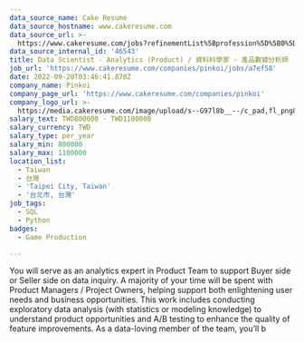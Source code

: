 ```yaml
---
data_source_name: Cake Resume
data_source_hostname: www.cakeresume.com
data_source_url: >-
  https://www.cakeresume.com/jobs?refinementList%5Bprofession%5D%5B0%5D=game-production&range%5Bsalary_range%5D%5Bmin%5D=1000000
data_source_internal_id: '46543'
title: Data Scientist - Analytics (Product) / 資料科學家 - 產品數據分析師
job_url: 'https://www.cakeresume.com/companies/pinkoi/jobs/a7ef58'
date: 2022-09-20T03:46:41.870Z
company_name: Pinkoi
company_page_url: 'https://www.cakeresume.com/companies/pinkoi'
company_logo_url: >-
  https://media.cakeresume.com/image/upload/s--G97l8b__--/c_pad,fl_png8,h_200,w_200/v1611730048/lgsmicrahgjmtt8rntq2.png
salary_text: TWD800000 - TWD1100000
salary_currency: TWD
salary_type: per_year
salary_min: 800000
salary_max: 1100000
location_list:
  - Taiwan
  - 台灣
  - 'Taipei City, Taiwan'
  - '台北市, 台灣'
job_tags:
  - SQL
  - Python
badges:
  - Game Production

---
```


You will serve as an analytics expert in Product Team to support Buyer side or Seller side on data inquiry. A majority of your time will be spent with Product Managers / Project Owners, helping support both enlightening user needs and business opportunities. This work includes conducting exploratory data analysis (with statistics or modeling knowledge) to understand product opportunities and A/B testing to enhance the quality of feature improvements. As a data-loving member of the team, you’ll b